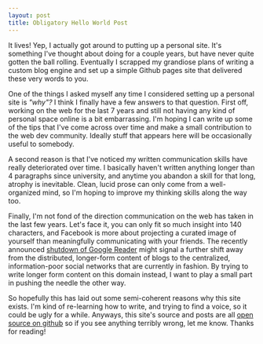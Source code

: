 ```yaml
---
layout: post
title: Obligatory Hello World Post
---
```


It lives! Yep, I actually got around to putting up a personal site. It's
something I've thought about doing for a couple years, but have never
quite gotten the ball rolling. Eventually I scrapped my grandiose plans
of writing a custom blog engine and set up a simple Github pages site that
delivered these very words to you.

One of the things I asked myself any time I considered setting
up a personal site is *"why"?* I think I finally have a few answers to
that question. First off, working on the web for the last 7 years and still
not having any kind of personal space online is a bit embarrassing. I'm
hoping I can write up some of the tips that I've come across over time and
make a small contribution to the web dev community. Ideally stuff that
appears here will be occasionally useful to somebody.

A second reason is that I've noticed my written communication skills have
really deteriorated over time. I basically haven't written anything longer
than 4 paragraphs since university, and anytime you abandon a skill for that
long, atrophy is inevitable. Clean, lucid prose can only come from a
well-organized mind, so I'm hoping to improve my thinking skills along the way too.

Finally, I'm not fond of the direction communication on the web has taken in the
last few years. Let's face it, you can only fit so much insight into 140
characters, and Facebook is more about projecting a curated image of yourself
than meaningfully communicating with your friends.
The recently announced [shutdown of Google Reader](http://googleblog.blogspot.ca/2013/03/a-second-spring-of-cleaning.html) might signal a further
shift away from the distributed, longer-form content of blogs to
the centralized, information-poor social networks that are currently in fashion.
By trying to write longer form content on this domain instead,
I want to play a small part in pushing the needle the other way.

So hopefully this has laid out some semi-coherent reasons why this site
exists. I'm kind of re-learning how to write, and trying to find a voice,
so it could be ugly for a while. Anyways, this site's source and posts are
all [open source on github](https://github.com/af/af.github.com) so if you
see anything terribly wrong, let me know. Thanks for reading!
